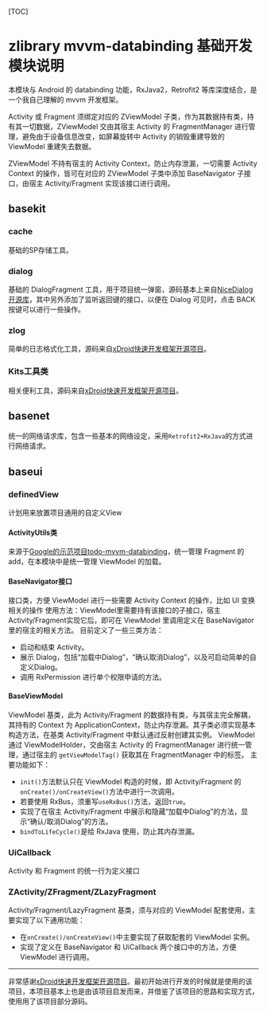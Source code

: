 [TOC]

# zlibrary mvvm-databinding 基础开发模块说明

本模块与 Android 的 databinding 功能，RxJava2，Retrofit2 等库深度结合，是一个我自己理解的 mvvm 开发框架。

Activity 或 Fragment 须绑定对应的 ZViewModel 子类，作为其数据持有类，持有其一切数据，ZViewModel 交由其宿主 Activity 的 FragmentManager 进行管理，避免由于设备信息改变，如屏幕旋转中 Activity 的销毁重建导致的 ViewModel 重建失去数据。

ZViewModel 不持有宿主的 Activity Context，防止内存泄漏，一切需要 Activity Context 的操作，皆可在对应的 ZViewModel 子类中添加 BaseNavigator 子接口，由宿主 Activity/Fragment 实现该接口进行调用。

## basekit

### cache

基础的SP存储工具。

### dialog

基础的 DialogFragment 工具，用于项目统一弹窗，源码基本上来自[NiceDialog开源库](https://github.com/Othershe/NiceDialog)，其中另外添加了监听返回键的接口，以便在 Dialog 可见时，点击 BACK 按键可以进行一些操作。

### zlog

简单的日志格式化工具，源码来自[xDroid快速开发框架开源项目](https://github.com/limedroid/XDroid)。

### Kits工具类

相关便利工具，源码来自[xDroid快速开发框架开源项目](https://github.com/limedroid/XDroid)。

## basenet

统一的网络请求库，包含一些基本的网络设定，采用`Retrofit2+RxJava`的方式进行网络请求。

## baseui

### definedView

计划用来放置项目通用的自定义View

#### ActivityUtils类

来源于[Google的示范项目todo-mvvm-databinding](https://github.com/googlesamples/android-architecture/tree/todo-mvvm-databinding)，统一管理 Fragment 的 add，在本模块中是统一管理 ViewModel 的加载。

#### BaseNavigator接口

接口类，方便 ViewModel 进行一些需要 Activity Context 的操作，比如 UI 变换相关的操作
使用方法：ViewModel里需要持有该接口的子接口，宿主Activity/Fragment实现它后，即可在 ViewModel 里调用定义在 BaseNavigator 里的宿主的相关方法。
目前定义了一些三类方法：

- 启动和结束 Activity。
- 展示 Dialog，包括“加载中Dialog”，“确认取消Dialog”，以及可启动简单的自定义Dialog。
- 调用 RxPermission 进行单个权限申请的方法。

#### BaseViewModel

ViewModel 基类，此为 Activity/Fragment 的数据持有类，与其宿主完全解耦，其持有的 Context 为 ApplicationContext，防止内存泄漏。其子类必须实现基本构造方法，在基类 Activity/Fragment 中默认通过反射创建其实例。
ViewModel 通过 ViewModelHolder，交由宿主 Activity 的 FragmentManager 进行统一管理，通过宿主的 `getViewModelTag()` 获取其在 FragmentManager 中的标签。
主要功能如下：

- `init()`方法默认只在 ViewModel 构造的时候，即 Activity/Fragment 的`onCreate()/onCreateView()`方法中进行一次调用。
- 若要使用 RxBus，须重写`useRxBus()`方法，返回`true`。
- 实现了在宿主 Activity/Fragment 中展示和隐藏“加载中Dialog”的方法，显示“确认/取消Dialog”的方法。
- `bindToLifeCycle()`是给 RxJava 使用，防止其内存泄漏。

### UiCallback

Activity 和 Fragment 的统一行为定义接口

### ZActivity/ZFragment/ZLazyFragment

Activity/Fragment/LazyFragment 基类，须与对应的 ViewModel 配套使用，主要实现了以下通用功能：

- 在`onCreate()/onCreateView()`中主要实现了获取配套的 ViewModel 实例。
- 实现了定义在 BaseNavigator 和 UiCallback 两个接口中的方法，方便 ViewModel 进行调用。

---

非常感谢[xDroid快速开发框架开源项目](https://github.com/limedroid/XDroid)。最初开始进行开发的时候就是使用的该项目，本项目基本上也是由该项目启发而来，并借鉴了该项目的思路和实现方式，使用用了该项目部分源码。